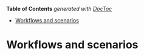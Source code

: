 <!-- START doctoc generated TOC please keep comment here to allow auto update -->
<!-- DON'T EDIT THIS SECTION, INSTEAD RE-RUN doctoc TO UPDATE -->
**Table of Contents**  *generated with [DocToc](https://github.com/thlorenz/doctoc)*

- [Workflows and scenarios](#workflows-and-scenarios)

<!-- END doctoc generated TOC please keep comment here to allow auto update -->

# Workflows and scenarios

